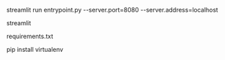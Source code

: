 streamlit run entrypoint.py --server.port=8080 --server.address=localhost

streamlit

requirements.txt

 pip install virtualenv